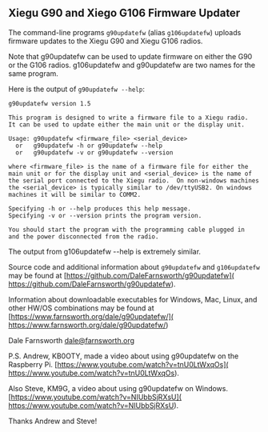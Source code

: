 ## Xiegu G90 and Xiego G106 Firmware Updater

The command-line programs `g90updatefw` (alias `g106updatefw`) uploads
firmware updates to the Xiegu G90 and Xiegu G106 radios.

Note that g90updatefw can be used to update firmware on either
the G90 or the G106 radios.
g106updatefw and g90updatefw are two names for the same program.

Here is the output of `g90updatefw --help`:

    g90updatefw version 1.5

    This program is designed to write a firmware file to a Xiegu radio.
    It can be used to update either the main unit or the display unit.

	Usage: g90updatefw <firmware_file> <serial_device>
	  or   g90updatefw -h or g90updatefw --help
	  or   g90updatefw -v or g90updatefw --version

    where <firmware_file> is the name of a firmware file for either the
    main unit or for the display unit and <serial_device> is the name of
    the serial port connected to the Xiegu radio.  On non-windows machines
    the <serial_device> is typically similar to /dev/ttyUSB2. On windows
    machines it will be similar to COMM2.

    Specifying -h or --help produces this help message.
    Specifying -v or --version prints the program version.

    You should start the program with the programming cable plugged in
    and the power disconnected from the radio.

The output from g106updatefw --help is extremely similar.

Source code and additional information about `g90updatefw` and `g106updatefw` may be found at
[https://github.com/DaleFarnsworth/g90updatefw](
https://github.com/DaleFarnsworth/g90updatefw).

Information about downloadable executables for Windows, Mac, Linux, and other HW/OS combinations
may be found at
[https://www.farnsworth.org/dale/g90updatefw/](
https://www.farnsworth.org/dale/g90updatefw/)

Dale Farnsworth dale@farnsworth.org

P.S. Andrew, KB0OTY, made a video about using g90updatefw on the Raspberry Pi.
[https://www.youtube.com/watch?v=tnU0LtWxqOs](
https://www.youtube.com/watch?v=tnU0LtWxqOs).

Also Steve, KM9G, a video about using g90updatefw on Windows.
[https://www.youtube.com/watch?v=NIUbbSjRXsU](
https://www.youtube.com/watch?v=NIUbbSjRXsU).

Thanks Andrew and Steve!
